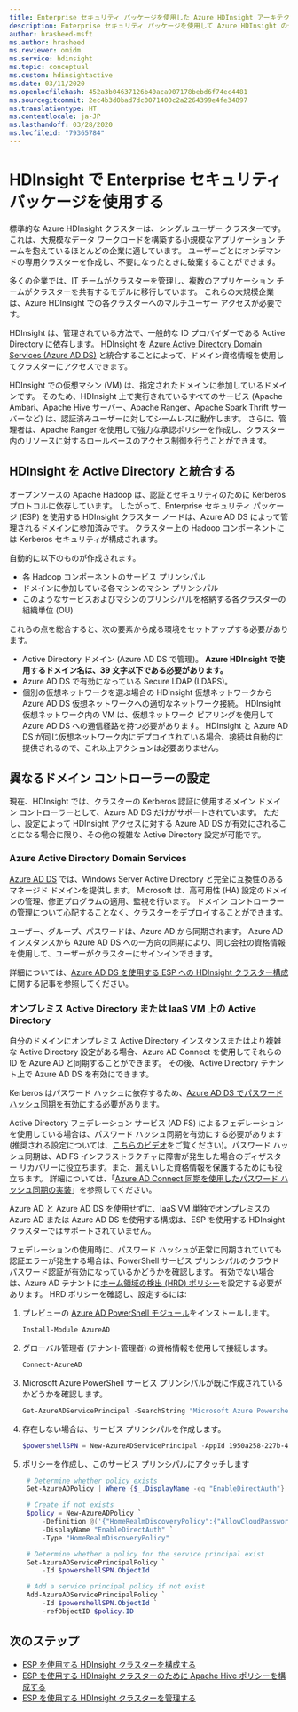 ```yaml
---
title: Enterprise セキュリティ パッケージを使用した Azure HDInsight アーキテクチャ
description: Enterprise セキュリティ パッケージを使用して Azure HDInsight のセキュリティを計画する方法について説明します。
author: hrasheed-msft
ms.author: hrasheed
ms.reviewer: omidm
ms.service: hdinsight
ms.topic: conceptual
ms.custom: hdinsightactive
ms.date: 03/11/2020
ms.openlocfilehash: 452a3b04637126b40aca907178bebd6f74ec4481
ms.sourcegitcommit: 2ec4b3d0bad7dc0071400c2a2264399e4fe34897
ms.translationtype: HT
ms.contentlocale: ja-JP
ms.lasthandoff: 03/28/2020
ms.locfileid: "79365784"
---
```

# <a name="use-enterprise-security-package-in-hdinsight"></a>HDInsight で Enterprise セキュリティ パッケージを使用する

標準的な Azure HDInsight クラスターは、シングル ユーザー クラスターです。 これは、大規模なデータ ワークロードを構築する小規模なアプリケーション チームを抱えているほとんどの企業に適しています。 ユーザーごとにオンデマンドの専用クラスターを作成し、不要になったときに破棄することができます。

多くの企業では、IT チームがクラスターを管理し、複数のアプリケーション チームがクラスターを共有するモデルに移行しています。 これらの大規模企業は、Azure HDInsight での各クラスターへのマルチユーザー アクセスが必要です。

HDInsight は、管理されている方法で、一般的な ID プロバイダーである Active Directory に依存します。 HDInsight を [Azure Active Directory Domain Services (Azure AD DS)](../../active-directory-domain-services/overview.md) と統合することによって、ドメイン資格情報を使用してクラスターにアクセスできます。

HDInsight での仮想マシン (VM) は、指定されたドメインに参加しているドメインです。 そのため、HDInsight 上で実行されているすべてのサービス (Apache Ambari、Apache Hive サーバー、Apache Ranger、Apache Spark Thrift サーバーなど) は、認証済みユーザーに対してシームレスに動作します。 さらに、管理者は、Apache Ranger を使用して強力な承認ポリシーを作成し、クラスター内のリソースに対するロールベースのアクセス制御を行うことができます。

## <a name="integrate-hdinsight-with-active-directory"></a>HDInsight を Active Directory と統合する

オープンソースの Apache Hadoop は、認証とセキュリティのために Kerberos プロトコルに依存しています。 したがって、Enterprise セキュリティ パッケージ (ESP) を使用する HDInsight クラスター ノードは、Azure AD DS によって管理されるドメインに参加済みです。 クラスター上の Hadoop コンポーネントには Kerberos セキュリティが構成されます。

自動的に以下のものが作成されます。

- 各 Hadoop コンポーネントのサービス プリンシパル
- ドメインに参加している各マシンのマシン プリンシパル
- このようなサービスおよびマシンのプリンシパルを格納する各クラスターの組織単位 (OU)

これらの点を総合すると、次の要素から成る環境をセットアップする必要があります。

- Active Directory ドメイン (Azure AD DS で管理)。 **Azure HDInsight で使用するドメイン名は、39 文字以下である必要があります。**
- Azure AD DS で有効になっている Secure LDAP (LDAPS)。
- 個別の仮想ネットワークを選ぶ場合の HDInsight 仮想ネットワークから Azure AD DS 仮想ネットワークへの適切なネットワーク接続。 HDInsight 仮想ネットワーク内の VM は、仮想ネットワーク ピアリングを使用して Azure AD DS への通信経路を持つ必要があります。 HDInsight と Azure AD DS が同じ仮想ネットワーク内にデプロイされている場合、接続は自動的に提供されるので、これ以上アクションは必要ありません。

## <a name="set-up-different-domain-controllers"></a>異なるドメイン コントローラーの設定

現在、HDInsight では、クラスターの Kerberos 認証に使用するメイン ドメイン コントローラーとして、Azure AD DS だけがサポートされています。 ただし、設定によって HDInsight アクセスに対する Azure AD DS が有効にされることになる場合に限り、その他の複雑な Active Directory 設定が可能です。

### <a name="azure-active-directory-domain-services"></a>Azure Active Directory Domain Services

[Azure AD DS](../../active-directory-domain-services/overview.md) では、Windows Server Active Directory と完全に互換性のあるマネージド ドメインを提供します。 Microsoft は、高可用性 (HA) 設定のドメインの管理、修正プログラムの適用、監視を行います。 ドメイン コントローラーの管理について心配することなく、クラスターをデプロイすることができます。

ユーザー、グループ、パスワードは、Azure AD から同期されます。 Azure AD インスタンスから Azure AD DS への一方向の同期により、同じ会社の資格情報を使用して、ユーザーがクラスターにサインインできます。

詳細については、[Azure AD DS を使用する ESP への HDInsight クラスター構成](./apache-domain-joined-configure-using-azure-adds.md)に関する記事を参照してください。

### <a name="on-premises-active-directory-or-active-directory-on-iaas-vms"></a>オンプレミス Active Directory または IaaS VM 上の Active Directory

自分のドメインにオンプレミス Active Directory インスタンスまたはより複雑な Active Directory 設定がある場合、Azure AD Connect を使用してそれらの ID を Azure AD と同期することができます。 その後、Active Directory テナント上で Azure AD DS を有効にできます。

Kerberos はパスワード ハッシュに依存するため、[Azure AD DS でパスワード ハッシュ同期を有効にする](../../active-directory-domain-services/active-directory-ds-getting-started-password-sync.md)必要があります。

Active Directory フェデレーション サービス (AD FS) によるフェデレーションを使用している場合は、パスワード ハッシュ同期を有効にする必要があります(推奨される設定については、[こちらのビデオ](https://youtu.be/qQruArbu2Ew)をご覧ください)。パスワード ハッシュ同期は、AD FS インフラストラクチャに障害が発生した場合のディザスター リカバリーに役立ちます。また、漏えいした資格情報を保護するためにも役立ちます。 詳細については、「[Azure AD Connect 同期を使用したパスワード ハッシュ同期の実装](../../active-directory/hybrid/how-to-connect-password-hash-synchronization.md)」を参照してください。

Azure AD と Azure AD DS を使用せずに、IaaS VM 単独でオンプレミスの Azure AD または Azure AD DS を使用する構成は、ESP を使用する HDInsight クラスターではサポートされていません。

フェデレーションの使用時に、パスワード ハッシュが正常に同期されていても認証エラーが発生する場合は、PowerShell サービス プリンシパルのクラウド パスワード認証が有効になっているかどうかを確認します。 有効でない場合は、Azure AD テナントに[ホーム領域の検出 (HRD) ポリシー](../../active-directory/manage-apps/configure-authentication-for-federated-users-portal.md)を設定する必要があります。 HRD ポリシーを確認し、設定するには:

1. プレビューの [Azure AD PowerShell モジュール](https://docs.microsoft.com/powershell/azure/active-directory/install-adv2)をインストールします。

   ```powershell
   Install-Module AzureAD
   ```

2. グローバル管理者 (テナント管理者) の資格情報を使用して接続します。

   ```powershell
   Connect-AzureAD
   ```

3. Microsoft Azure PowerShell サービス プリンシパルが既に作成されているかどうかを確認します。

   ```powershell
   Get-AzureADServicePrincipal -SearchString "Microsoft Azure Powershell"
   ```

4. 存在しない場合は、サービス プリンシパルを作成します。

   ```powershell
   $powershellSPN = New-AzureADServicePrincipal -AppId 1950a258-227b-4e31-a9cf-717495945fc2
   ```

5. ポリシーを作成し、このサービス プリンシパルにアタッチします

   ```powershell
    # Determine whether policy exists
    Get-AzureADPolicy | Where {$_.DisplayName -eq "EnableDirectAuth"}

    # Create if not exists
    $policy = New-AzureADPolicy `
        -Definition @('{"HomeRealmDiscoveryPolicy":{"AllowCloudPasswordValidation":true}}') `
        -DisplayName "EnableDirectAuth" `
        -Type "HomeRealmDiscoveryPolicy"

    # Determine whether a policy for the service principal exist
    Get-AzureADServicePrincipalPolicy `
        -Id $powershellSPN.ObjectId

    # Add a service principal policy if not exist
    Add-AzureADServicePrincipalPolicy `
        -Id $powershellSPN.ObjectId `
        -refObjectID $policy.ID
   ```

## <a name="next-steps"></a>次のステップ

- [ESP を使用する HDInsight クラスターを構成する](apache-domain-joined-configure-using-azure-adds.md)
- [ESP を使用する HDInsight クラスターのために Apache Hive ポリシーを構成する](apache-domain-joined-run-hive.md)
- [ESP を使用する HDInsight クラスターを管理する](apache-domain-joined-manage.md)
